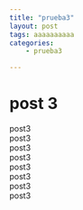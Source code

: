 ```yaml
---
title: "prueba3"
layout: post
tags: aaaaaaaaaa
categories: 
    - prueba3

---
```


# post 3
post3
<br>
post3
<br>
post3
<br>
post3
<br>
post3
<br>
post3
<br>
post3
<br>
post3